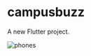 # campusbuzz

A new Flutter project.

![phones](https://github.com/umesh181/Umesh/assets/129378569/c0ed5520-58b0-4a44-b857-18713f47b999)
